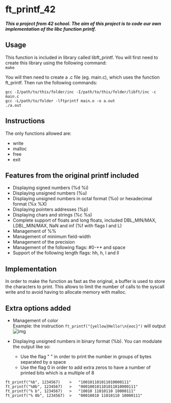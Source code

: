 # ft_printf_42

__*This a project from 42 school. The aim of this project is to code our own implementation of the libc function printf.*__

## Usage

This function is included in library called libft_printf. You will first need to create this library using the following command:\
`make`

You will then need to create a .c file (eg. main.c), which uses the function ft_printf. Then run the following commands:
```
gcc -I/path/to/this/folder/inc -I/path/to/this/folder/libft/inc -c main.c
gcc -L/path/to/folder -lftprintf main.o -o a.out
./a.out
```

## Instructions

The only functions allowed are:
* write
* malloc
* free
* exit

## Features from the original printf included

* Displaying signed numbers (%d %i)
* Displaying unsigned numbers (%u)
* Displaying unsigned numbers in octal format (%o) or hexadecimal format (%x %X)
* Displaying pointers addresses (%p)
* Displaying chars and strings (%c %s)
* Complete support of floats and long floats, included DBL_MIN/MAX, LDBL_MIN/MAX, NaN and inf (%f with flags l and L)
* Management of %%
* Management of minimum field-width
* Management of the precision
* Management of the following flags: #0-+* and space
* Support of the following length flags: hh, h, l and ll

## Implementation

In order to make the function as fast as the original, a buffer is used to store the characters to print.
This allows to limit the number of calls to the syscall write and to avoid having to allocate memory with malloc.

## Extra options added

* Management of color\
Example: the instruction `ft_printf("{yellow}Hello!\n{eoc}")` will output\
![img](https://user-images.githubusercontent.com/67087093/98958194-54ee5580-2502-11eb-8e8f-28881afb1b07.png)


* Displaying unsigned numbers in binary format (%b). You can modulate the output like so:
    * Use the flag " " in order to print the number in groups of bytes separated by a space
    * Use the flag 0 in order to add extra zeros to have a number of printed bits which is a multiple of 8
```
ft_printf("%b", 1234567)    >   "100101101011010000111"
ft_printf("%0b", 1234567)   >   "000100101101011010000111"
ft_printf("% b", 1234567)   >   "10010 11010110 10000111"
ft_printf("% 0b", 1234567)  >   "00010010 11010110 10000111"
```
